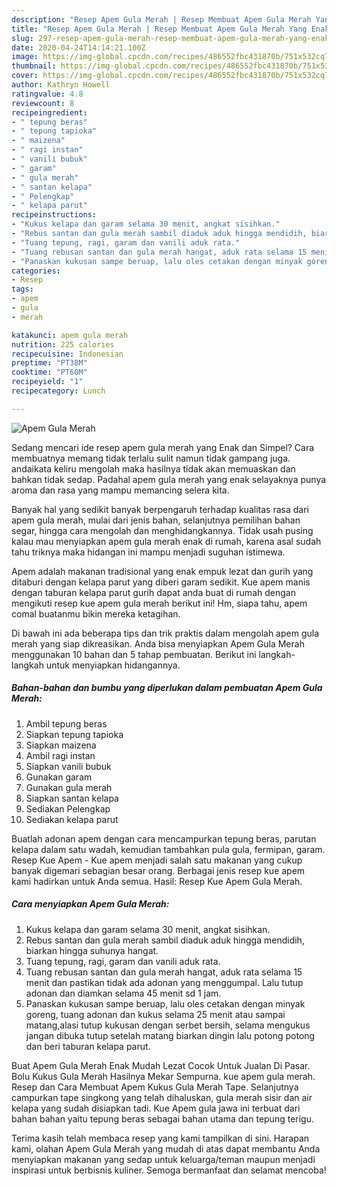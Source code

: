 ```yaml
---
description: "Resep Apem Gula Merah | Resep Membuat Apem Gula Merah Yang Enak Dan Mudah"
title: "Resep Apem Gula Merah | Resep Membuat Apem Gula Merah Yang Enak Dan Mudah"
slug: 297-resep-apem-gula-merah-resep-membuat-apem-gula-merah-yang-enak-dan-mudah
date: 2020-04-24T14:14:21.100Z
image: https://img-global.cpcdn.com/recipes/486552fbc431870b/751x532cq70/apem-gula-merah-foto-resep-utama.jpg
thumbnail: https://img-global.cpcdn.com/recipes/486552fbc431870b/751x532cq70/apem-gula-merah-foto-resep-utama.jpg
cover: https://img-global.cpcdn.com/recipes/486552fbc431870b/751x532cq70/apem-gula-merah-foto-resep-utama.jpg
author: Kathryn Howell
ratingvalue: 4.8
reviewcount: 8
recipeingredient:
- " tepung beras"
- " tepung tapioka"
- " maizena"
- " ragi instan"
- " vanili bubuk"
- " garam"
- " gula merah"
- " santan kelapa"
- " Pelengkap"
- " kelapa parut"
recipeinstructions:
- "Kukus kelapa dan garam selama 30 menit, angkat sisihkan."
- "Rebus santan dan gula merah sambil diaduk aduk hingga mendidih, biarkan hingga suhunya hangat."
- "Tuang tepung, ragi, garam dan vanili aduk rata."
- "Tuang rebusan santan dan gula merah hangat, aduk rata selama 15 menit dan pastikan tidak ada adonan yang menggumpal. Lalu tutup adonan dan diamkan selama 45 menit sd 1 jam."
- "Panaskan kukusan sampe beruap, lalu oles cetakan dengan minyak goreng, tuang adonan dan kukus selama 25 menit atau sampai matang,alasi tutup kukusan dengan serbet bersih, selama mengukus jangan dibuka tutup setelah matang biarkan dingin lalu potong potong dan beri taburan kelapa parut."
categories:
- Resep
tags:
- apem
- gula
- merah

katakunci: apem gula merah 
nutrition: 225 calories
recipecuisine: Indonesian
preptime: "PT38M"
cooktime: "PT60M"
recipeyield: "1"
recipecategory: Lunch

---
```



![Apem Gula Merah](https://img-global.cpcdn.com/recipes/486552fbc431870b/751x532cq70/apem-gula-merah-foto-resep-utama.jpg)

Sedang mencari ide resep apem gula merah yang Enak dan Simpel? Cara membuatnya memang tidak terlalu sulit namun tidak gampang juga. andaikata keliru mengolah maka hasilnya tidak akan memuaskan dan bahkan tidak sedap. Padahal apem gula merah yang enak selayaknya punya aroma dan rasa yang mampu memancing selera kita.

Banyak hal yang sedikit banyak berpengaruh terhadap kualitas rasa dari apem gula merah, mulai dari jenis bahan, selanjutnya pemilihan bahan segar, hingga cara mengolah dan menghidangkannya. Tidak usah pusing kalau mau menyiapkan apem gula merah enak di rumah, karena asal sudah tahu triknya maka hidangan ini mampu menjadi suguhan istimewa.

Apem adalah makanan tradisional yang enak empuk lezat dan gurih yang ditaburi dengan kelapa parut yang diberi garam sedikit. Kue apem manis dengan taburan kelapa parut gurih dapat anda buat di rumah dengan mengikuti resep kue apem gula merah berikut ini! Hm, siapa tahu, apem comal buatanmu bikin mereka ketagihan.


Di bawah ini ada beberapa tips dan trik praktis dalam mengolah apem gula merah yang siap dikreasikan. Anda bisa menyiapkan Apem Gula Merah menggunakan 10 bahan dan 5 tahap pembuatan. Berikut ini langkah-langkah untuk menyiapkan hidangannya.

<!--inarticleads1-->

##### Bahan-bahan dan bumbu yang diperlukan dalam pembuatan Apem Gula Merah:

1. Ambil  tepung beras
1. Siapkan  tepung tapioka
1. Siapkan  maizena
1. Ambil  ragi instan
1. Siapkan  vanili bubuk
1. Gunakan  garam
1. Gunakan  gula merah
1. Siapkan  santan kelapa
1. Sediakan  Pelengkap
1. Sediakan  kelapa parut


Buatlah adonan apem dengan cara mencampurkan tepung beras, parutan kelapa dalam satu wadah, kemudian tambahkan pula gula, fermipan, garam. Resep Kue Apem - Kue apem menjadi salah satu makanan yang cukup banyak digemari sebagian besar orang. Berbagai jenis resep kue apem kami hadirkan untuk Anda semua. Hasil: Resep Kue Apem Gula Merah. 

<!--inarticleads2-->

##### Cara menyiapkan Apem Gula Merah:

1. Kukus kelapa dan garam selama 30 menit, angkat sisihkan.
1. Rebus santan dan gula merah sambil diaduk aduk hingga mendidih, biarkan hingga suhunya hangat.
1. Tuang tepung, ragi, garam dan vanili aduk rata.
1. Tuang rebusan santan dan gula merah hangat, aduk rata selama 15 menit dan pastikan tidak ada adonan yang menggumpal. Lalu tutup adonan dan diamkan selama 45 menit sd 1 jam.
1. Panaskan kukusan sampe beruap, lalu oles cetakan dengan minyak goreng, tuang adonan dan kukus selama 25 menit atau sampai matang,alasi tutup kukusan dengan serbet bersih, selama mengukus jangan dibuka tutup setelah matang biarkan dingin lalu potong potong dan beri taburan kelapa parut.


Buat Apem Gula Merah Enak Mudah Lezat Cocok Untuk Jualan Di Pasar. Bolu Kukus Gula Merah Hasilnya Mekar Sempurna. kue apem gula merah. Resep dan Cara Membuat Apem Kukus Gula Merah Tape. Selanjutnya campurkan tape singkong yang telah dihaluskan, gula merah sisir dan air kelapa yang sudah disiapkan tadi. Kue Apem gula jawa ini terbuat dari bahan bahan yaitu tepung beras sebagai bahan utama dan tepung terigu. 

Terima kasih telah membaca resep yang kami tampilkan di sini. Harapan kami, olahan Apem Gula Merah yang mudah di atas dapat membantu Anda menyiapkan makanan yang sedap untuk keluarga/teman maupun menjadi inspirasi untuk berbisnis kuliner. Semoga bermanfaat dan selamat mencoba!
